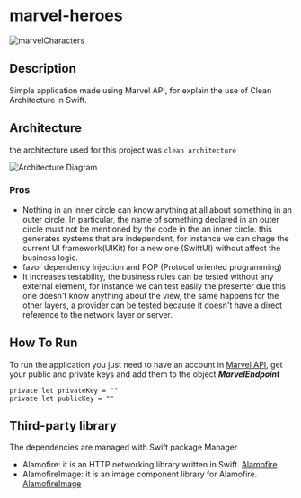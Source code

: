 # marvel-heroes

![marvelCharacters](https://user-images.githubusercontent.com/32545306/113625884-19763400-9627-11eb-99f8-55460faaa109.gif)

## Description

Simple application made using Marvel API, for explain the use of Clean Architecture in Swift.

## Architecture
the architecture used for this project was `clean architecture`

![Architecture Diagram](https://user-images.githubusercontent.com/32545306/113739799-c0a9a880-96c5-11eb-8a4c-fe0e0b327aea.jpeg)

### Pros
- Nothing in an inner circle can know anything at all about something in an outer circle. In particular, the name of something declared in an outer circle must not be mentioned by the code in the an inner circle. this generates systems that are independent, for instance we can chage the current UI framework(UIKit) for a new one (SwiftUI) without affect the business logic.
- favor dependency injection and POP (Protocol oriented programming)
- It increases testability, the business rules can be tested without any external element, for Instance we can test easily the presenter due this one doesn't know anything about the view, the same happens for the other layers, a provider can be tested because it doesn't have a direct reference to the network layer or server.

## How To Run

To run the application you just need to have an account in [Marvel API](https://developer.marvel.com), get your public and private keys and add them to the object 
***MarvelEndpoint***
```
private let privateKey = ""
private let publicKey = ""
```

## Third-party library
The dependencies are managed with Swift package Manager
- Alamofire: it is an HTTP networking library written in Swift. [Alamofire](https://github.com/Alamofire/Alamofire)
- AlamofireImage: it is an image component library for Alamofire. [AlamofireImage](https://github.com/Alamofire/AlamofireImage)
